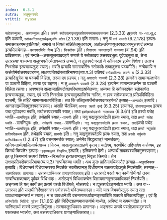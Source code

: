 ```yaml
---
index:  6.3.1
sutra:  अलुगुत्तरपदे
vritti:  nyasa
---
```


`स्तोकान्मुक्तः, अल्पान्मुक्तः` इति। `करणे स्तोकाल्पकृचछ्रकतिपयस्यासत्ववचनस्य` (2.3.33) झ्र्`करणे च`--पा.सू.ट इति पञ्चमी, `स्तोकान्तिकदुरार्थकृच्छ्राणि क्तेन` (2.1.39) इति समासः। ननु च `वनं समासे` (6.2.178) इत्यतः समासगरहणमनुवर्तिष्यते, समासे च नियतं सन्निहितमुत्तरपदम्, अतोऽन्तरेणाप्युत्तरपदग्रहणमुत्तरपदं लभ्यत इत्यभिप्रायेणाह--`उत्तरपदमिति किम्` इति। `निःस्तोकः` इति। `निरादयः क्रान्ताद्यर्थे पञ्चम्या` (वा.94) इति प्रादिसमासः। एवं मन्यते--असत्युत्तरपदग्रहणे समासे ये स्तोकादय उत्तरपदभूताः पूर्वपदभूता वा, तेभ्य उत्तरस्याः पञ्चभ्या अलुग्भवतीत्येतावन्मात्रं लभ्यते, न तूत्तरपदे परतो ये स्तीकादय इत्येष विशेषः। ततश्च निःस्तोक इत्यत्राप्यलुक् स्यात्। भवति ह्यत्रापि समासवर्तिनः स्तोकादेः शब्दादुत्तरा पञ्चमीति।
नन्वेवमपि न कर्त्तव्येमेवोत्तरपदग्रहणम्, लक्षणप्रतिपदोक्तपरिभाषया(व्या.प.3) प्रतिपदं `स्तोकादिभ्यः करणे च` (2.3.33) इत्यादिसूत्रेण या पञ्चमी विहिता, तस्या एव ग्रहणम्। नतु `अपादाने पञ्चमी` (2.3.28) इत्यनेन सामान्यलक्षणेन या पञ्चमी विहिता, तस्या एव ग्रहणम्। न तु `अपादाने पञ्चमी` (2.3.28) इत्यनेन सामान्यलक्षणेन या पञ्चमी विहिता त्सयाः। अवश्यञ्च सलक्षमप्रतिपदोक्तपरिभाषाऽश्रयितव्याः; अन्यथा हि स्तोकादपेतः स्तोकापेत इत्यत्राप्यलुक्, स्यात्, एवं सति निःस्तोक इत्यत्रालुक्प्राप्तिरेव नास्ति, न ह्यत्र स्तोकशब्दात् प्रतिपदिविहिता पञ्चमी, किं तर्हि? सामान्यलक्षणविहिता। तत किं तन्निवृत्त्यर्थेनोत्तरपदगरहणेन? इत्याह--`अन्यार्थम्` इत्यादि। आनङाद्यर्थमिदमुत्तरपदगरहणम्। असति चैतस्मिन् `आनङ् ऋतो द्वन्द्वे` (6.3.25) इत्यानङ्, `होतापातृभ्याम्` इत्यत्र यथा पूर्वपदस्य भवति, तथोत्तरपदस्यापि स्यात्। तथा `इकोह्रस्बोऽङयो गालवसव` (6.3.61) इति ह्रस्वो यथेह भवति--`ग्रामणिपुत्रः` इति, तथेहापि स्यात्--`ग्रामणीः` इति। ननु यद्यनुत्तरपदेऽपि ह्लस्वः स्यात्, तदा `ह्रस्वो यथेह भवति--`ग्रामणिपुत्रः` इति, तथेहापि स्यात्--`ग्रामणीः` इति। ननु यद्यनुत्तरपदेऽपि ह्रस्वः स्यात्, तदा `ह्रस्वो यथेह भवति--`ग्रामणिपुत्रः` इति, तथेहापि स्यात्--`ग्रामणीः` इति। ननु यद्यनुत्तरपदेऽपि ह्लस्वः स्यात्, तदा `ह्रस्वो नपुंसके प्रातिपदिकस्य` इति, तथेहापि स्यात्, `ग्रामणीः` इति। ननु यद्यनुत्तरपदेऽपि ह्रस्वः स्यात्, तदा `ह्रस्वो नपुंसके प्रातिपदिकस्य` (1.2.47) इति वचनमनर्थकं स्यात्; अनेनैव सिद्धत्वात्? नानर्थकम्; अनिगन्तार्थत्वान्नित्यार्थत्वाच्च। किञ्च, असत्युत्तरपदग्रहणे कृतम्। यद्येवम्, यदर्थमिदं तद्विधावेव कर्त्तव्यम्, इह किमर्थ क्रियते? इत्याह--`इहाप्यलुको निवृत्तिम्` इत्यादि। इतिकरणो हेतौ। अन्यार्थं तावदवश्यमिदमुत्तरग्रहणम्। इह तु क्रियमाणे सत्ययं विशेषः--निःस्तोक इत्यतराप्यलुग् निवृत्तः क्रियते। तेन लक्षणप्रतिपदोक्तपरिभाषा(व्य.प.3) नाश्रयितव्या भवति।
अथ कुतः प्रातिमावधिकारौ? इत्याह--`अलुगधिकारः` इत्यादि। विधेयान्तरं विधेयान्तरस्य निवर्तकं भवतीत्यानङ् विधीयमान उततरपदेऽलुकं निवर्त्तयति, तस्मात्--`अलगधिकारः प्रागानङः`। उत्तरपदाधिकारः `प्रागङ्गाधिकारात्` इति। उत्तरपदे परतो यत् कार्यं वीधीयते तस्य सम्बन्धिशब्दत्वात् पूर्वपदं विधिभाक्। अतोऽङ्गं विधिभाक्त्वेन विज्ञायमानमुत्तरपदाधिकारं निवर्तयति। अङ्गस्य हि यत् कार्यं तत् प्रत्यये परतो विधीयते, नोत्तरपदे। न ह्युत्तरपदेऽङ्गसंज्ञा भवति। अथ वा--उत्तरपद इति सप्तमीनिर्देशादनन्तर एवोत्तरपदे भवितव्यमानङा। यदि चात्र विभक्तेरलुक् स्यात् तदा व्यवधानादानन्तर्य न स्यात्। न च व्यवधानेऽपि वचनसामर्थ्यादानङ्स्यादिति शक्यते परिकल्पयितुम्। एवं हि `तस्मिन्निति निर्दिष्टे पूर्वस्य` (1.1.66) इति निर्दिष्टग्रहणमानन्तर्यार्थ बाध्येत, अनिष्टं च रूपमापद्येत। न चानिष्टार्था शास्त्रे प्रक्लृपतिर्युक्ता। तस्मादलुगधिकारः प्रागानङः। अङ्गस्य प्रत्यये परतोऽभावादुत्तरपदे परतस्तन्न भवत्येव, अत उत्तरपदाधिकारः प्रागङ्गाधिकारात्।।

